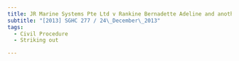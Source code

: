 ```yaml
---
title: JR Marine Systems Pte Ltd v Rankine Bernadette Adeline and another
subtitle: "[2013] SGHC 277 / 24\_December\_2013"
tags:
  - Civil Procedure
  - Striking out

---
```


